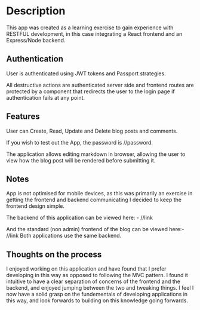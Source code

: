 # Description

This app was created as a learning exercise to gain experience with RESTFUL development, in this case integrating a React frontend and an Express/Node backend.

## Authentication

User is authenticated using JWT tokens and Passport strategies.

All destructive actions are authenticated server side and frontend routes are protected by a component that redirects the user to the login page if authentication fails at any point.

## Features

User can Create, Read, Update and Delete blog posts and comments.

If you wish to test out the App, the password is //password.

The application allows editing markdown in browser, allowing the user to view how the blog post will be rendered before submitting it.

## Notes

App is not optimised for mobile devices, as this was primarily an exercise in getting the frontend and backend communicating I decided to keep the frontend design simple.

The backend of this application can be viewed here: - //link

And the standard (non admin) frontend of the blog can be viewed here:- //link
Both applications use the same backend.

## Thoughts on the process

I enjoyed working on this application and have found that I prefer developing in this way as opposed to following the MVC pattern. I found it intuitive to have a clear separation of concerns of the frontend and the backend, and enjoyed jumping between the two and tweaking things. I feel I now have a solid grasp on the fundementals of developing applications in this way, and look forwards to building on this knowledge going forwards.
